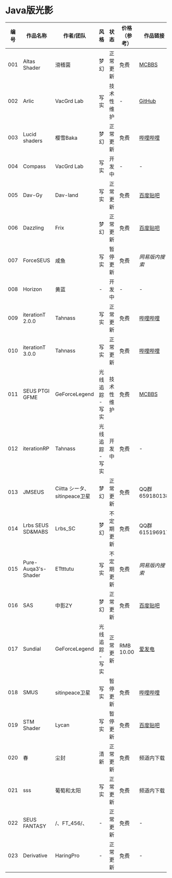 # Java版光影

| 编号  | 作品名称                | 作者/团队                   | 风格        | 状态    | 价格（参考）    | 作品链接         | 使用指南                 |
|-----|---------------------|-------------------------|-----------|-------|-----------|--------------|----------------------|
| 001 | Altas Shader        | 滑稽菌                     | 梦幻        | 正常更新  | 免费        | [MCBBS](https://www.mcbbs.net/thread-1248541-1-1.html)        | -                    |
| 002 | Arlic               | VacGrd Lab              | 写实        | 技术性维护 | -         | [GitHub](https://github.com/HyperCol/Arlic)       | -                    |
| 003 |  Lucid shaders      | 樱雪Baka                  | 梦幻        | 正常更新  | 免费        | [哔哩哔哩](https://www.bilibili.com/video/BV1GQ4y1D7Zm/)         | -                    |
| 004 | Compass             | VacGrd Lab              | 写实        | 开发中   | -         | -            | -                    |
| 005 | Dav-Gy              | Dav-land                | 写实        | 正常更新  | 免费        | [百度贴吧](https://tieba.baidu.com/p/7178503686)         | -                    |
| 006 | Dazzling            | Frix                    | 梦幻        | 正常更新  | 免费        | [百度贴吧](http://jump2.bdimg.com/p/7520341385?)         | -                    |
| 007 | ForceSEUS           | 咸鱼                      | 写实        | 暂停更新  | 免费        | *网易版内搜索*     | -                    |
| 008 | Horizon             | 黄蓝                      | -         | 开发中   | -         | -            | -                    |
| 009 | iterationT 2.0.0    | Tahnass                 | 写实        | 正常更新  | 免费        | [哔哩哔哩](https://www.bilibili.com/read/cv15049938)         | [iterationT 2.0.0使用手册](../instructions/java_shaders/itt2.md) |
| 010 | iterationT 3.0.0    | Tahnass                 | 写实        | 正常更新  | 免费        | [哔哩哔哩](https://www.bilibili.com/read/cv15049938)         | [iterationT 3.0.0使用手册](../instructions/java_shaders/itt3.md) |
| 011 | SEUS PTGI GFME      | GeForceLegend           | 光线追踪 - 写实 | 技术性维护 | 免费        | [MCBBS](https://www.mcbbs.net/thread-1211964-1-1.html)        | -                    |
| 012 | iterationRP         | Tahnass                 | 光线追踪 - 写实 | 开发中   | 免费        | -            | -                    |
| 013 | JMSEUS              | Ciitta シータ、sitinpeace卫星 | 梦幻        | 正常更新  | 免费        | QQ群659180138 | -                    |
| 014 | Lrbs SEUS SD&MABS   | Lrbs_SC                 | 梦幻        | 不定期更新 | 免费        | QQ群615196917 | 见光影文件内               |
| 015 | Pure-Auqa3's-Shader | ETtttutu                | 写实        | 不定期更新 | 免费        | *网易版内搜索*     | -                    |
| 016 | SAS                 | 中影ZY                    | 梦幻        | 正常更新  | 免费        | [百度贴吧](https://tieba.baidu.com/p/7465979853?pid=140488743414)         | -                    |
| 017 | Sundial             | GeForceLegend           | 光线追踪 - 写实 | 正常更新  | RMB 10.00 | [爱发电](https://afdian.net/@geforcelegend)          | -                    |
| 018 | SMUS                | sitinpeace卫星            | 写实        | 暂停更新  | 免费        | [哔哩哔哩](https://www.bilibili.com/read/cv12391185)         | -                    |
| 019 | STM Shader          | Lycan                   | 写实        | 暂停更新  | 免费        | [百度贴吧](https://tieba.baidu.com/p/6508838411)         | -                    |
| 020 | 春                   | 尘封                      | 清新        | 正常更新  | 免费        | 频道内下载        | -                    |
| 021 |  sss                |  葡萄和太阳                  |  写实       | 正常更新  | 免费        | 频道内下载        | -                    |
| 022 | SEUS FANTASY        | /、FT_456/、              |  -        | 正常更新  | 免费        | -            | -                    |
| 023 | Derivative          | HaringPro               |  -        | 正常更新  | 免费        | -            | -                    |
